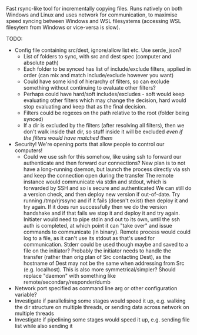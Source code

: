 Fast rsync-like tool for incrementally copying files. Runs natively on both Windows and Linux and uses network for communication, 
to maximise speed syncing between Windows and WSL filesystems (accessing WSL filesytem from Windows or vice-versa is slow).

TODO:

* Config file containing src/dest, ignore/allow list etc. Use serde_json?
    * List of folders to sync, with src and dest spec (computer and absolute path)
    * Each folder to be synced has list of include/exclude filters, applied in order (can mix and match include/exclude however you want)
    * Could have some kind of hierarchy of filters, so can exclude something without continuing to evaluate other filters?
    * Perhaps could have hard/soft includes/excludes - soft would keep evaluating other filters which may change the decision, hard would stop evaluating and keep that as the final decision.
    * Filters could be regexes on the path relative to the root (folder being synced)
    * If a dir is excluded by the filters (after resolving all filters), then we don't walk inside that dir, so stuff inside it will be excluded *even if the filters would have matched them*
* Security! We're opening ports that allow people to control our computers!
    * Could we use ssh for this somehow, like using ssh to forward our authenticate and then forward our connections?
    New plan is to not have a long-running daemon, but launch the process directly via ssh and keep the connection open during the transfer
    The remote instance would communicate via stdin and stdout, which is forwarded by SSH and so is secure and authenticated
    We can still do a version check, and then deploy new version if out-of-date. Try running /tmp/rjrssync and if it fails (doesn't exist)
    then deploy it and try again. If it does run successfully then we do the version handshake and if that fails we stop it and 
    deploy it and try again.
    Initiater would need to pipe stdin and out to its own, until the ssh auth is completed, at which point it can "take over" and issue
    commands to communicate (in binary).
    Remote process would could log to a file, as it can't use its stdout as that's used for communication. Stderr could be used though maybe and
    saved to a file on the initiator?
    Probably the initiator needs to handle the transfer (rather than orig plan of Src contacting Dest), as the hostname of Dest may not be the 
    same when addressing from Src (e.g. localhost). This is also more symmetrical/simpler?
    Should replace "daemon" with something like remote/secondary/responder/dumb
* Network port specified as command line arg or other configuration variable?
* Investigate if parallelising some stages would speed it up, e.g. walking the dir structure on multiple threads, or sending data across network on multiple threads
* Investigate if pipelining some stages would speed it up, e.g. sending file list while also sending it